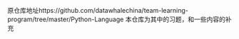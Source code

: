 原仓库地址https://github.com/datawhalechina/team-learning-program/tree/master/Python-Language
本仓库为其中的习题，和一些内容的补充